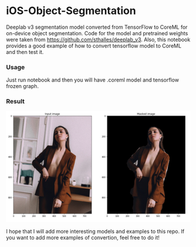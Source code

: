 # iOS-Object-Segmentation
Deeplab v3 segmentation model converted from TensorFlow to CoreML for on-device object segmentation. Code for the model and pretrained weights were taken from https://github.com/sthalles/deeplab_v3.
Also, this notebook provides a good example of how to convert tensorflow model to CoreML and then test it.

### Usage
Just run notebook and then you will have .coreml model and tensorflow frozen graph.

### Result

![Alt text](result.png?raw=true "")

I hope that I will add more interesting models and examples to this repo. If you want to add more examples of convertion, feel free to do it!
